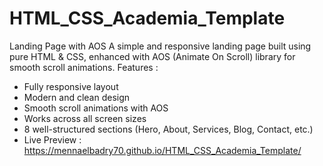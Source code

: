 # HTML_CSS_Academia_Template
 Landing Page with AOS
 A simple and responsive landing page built using pure HTML & CSS, enhanced with AOS (Animate On Scroll) library for smooth scroll animations.
 Features :
 - Fully responsive layout
 - Modern and clean design
 - Smooth scroll animations with AOS
 - Works across all screen sizes
 - 8 well-structured sections (Hero, About, Services, Blog, Contact, etc.)
 - Live Preview : https://mennaelbadry70.github.io/HTML_CSS_Academia_Template/

